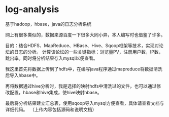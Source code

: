 # log-analysis
基于hadoop，hbase，java的日志分析系统

网上有很多类似的，数据来源百度一下很多大同小异，本人编写时也借鉴了许多。

目的：结合HDFS、MapReduce、HBase、Hive、Sqoop框架等技术，实现对论坛的日志的分析。
计算该论坛的一些关键指标：浏览量PV，注册用户数，IP数，跳出率。同时将分析结果存入mysql以便查看。

  我这里首先将数据上传到了hdfs中，在编写java程序通过mapreduce将数据清洗后导入hbase中。
  
  再将数据通过hive分析时，我是选择的映射hdfs中清洗过的文件，也可以通过修改配置，hbase和hive集成，使hive映射hbase。
  
  最后将分析结果建立汇总表，使用sqoop导入mysql方便查看，具体请查看文档与详细代码。
  （上传内容包括源码和说明文档）

